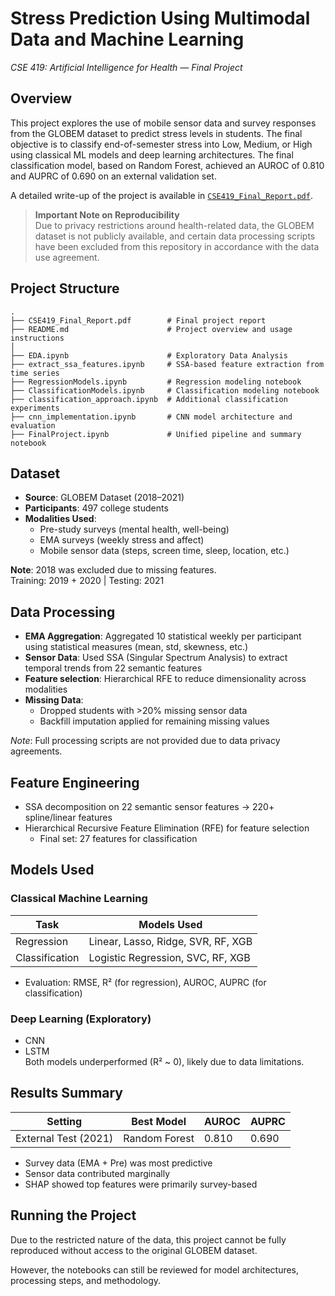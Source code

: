 # Stress Prediction Using Multimodal Data and Machine Learning
*CSE 419: Artificial Intelligence for Health — Final Project*

## Overview

This project explores the use of mobile sensor data and survey responses from the GLOBEM dataset to predict stress levels in students. The final objective is to classify end-of-semester stress into Low, Medium, or High using classical ML models and deep learning architectures. The final classification model, based on Random Forest, achieved an AUROC of 0.810 and AUPRC of 0.690 on an external validation set.

A detailed write-up of the project is available in [`CSE419_Final_Report.pdf`](./CSE419_Final_Report.pdf).

> **Important Note on Reproducibility**  
> Due to privacy restrictions around health-related data, the GLOBEM dataset is not publicly available, and certain data processing scripts have been excluded from this repository in accordance with the data use agreement.

## Project Structure
```
.
├── CSE419_Final_Report.pdf        # Final project report
├── README.md                      # Project overview and usage instructions
│
├── EDA.ipynb                      # Exploratory Data Analysis
├── extract_ssa_features.ipynb     # SSA-based feature extraction from time series
├── RegressionModels.ipynb         # Regression modeling notebook
├── ClassificationModels.ipynb     # Classification modeling notebook
├── classification_approach.ipynb  # Additional classification experiments
├── cnn_implementation.ipynb       # CNN model architecture and evaluation
├── FinalProject.ipynb             # Unified pipeline and summary notebook
```


## Dataset

- **Source**: GLOBEM Dataset (2018–2021)
- **Participants**: 497 college students
- **Modalities Used**:
  - Pre-study surveys (mental health, well-being)
  - EMA surveys (weekly stress and affect)
  - Mobile sensor data (steps, screen time, sleep, location, etc.)

**Note**: 2018 was excluded due to missing features.  
Training: 2019 + 2020 | Testing: 2021

## Data Processing

- **EMA Aggregation**: Aggregated 10 statistical weekly per participant using statistical measures (mean, std, skewness, etc.)
- **Sensor Data**: Used SSA (Singular Spectrum Analysis) to extract temporal trends from 22 semantic features
- **Feature selection**: Hierarchical RFE to reduce dimensionality across modalities
- **Missing Data**:
  - Dropped students with >20% missing sensor data
  - Backfill imputation applied for remaining missing values

*Note*: Full processing scripts are not provided due to data privacy agreements.

## Feature Engineering

- SSA decomposition on 22 semantic sensor features → 220+ spline/linear features
- Hierarchical Recursive Feature Elimination (RFE) for feature selection
  - Final set: 27 features for classification

## Models Used

### Classical Machine Learning

| Task         | Models Used              |
|--------------|--------------------------|
| Regression   | Linear, Lasso, Ridge, SVR, RF, XGB |
| Classification | Logistic Regression, SVC, RF, XGB |

- Evaluation: RMSE, R² (for regression), AUROC, AUPRC (for classification)

### Deep Learning (Exploratory)
- CNN
- LSTM  
Both models underperformed (R² ~ 0), likely due to data limitations.

## Results Summary

| Setting          | Best Model      | AUROC | AUPRC |
|------------------|------------------|--------|--------|
| External Test (2021) | Random Forest | 0.810  | 0.690  |

- Survey data (EMA + Pre) was most predictive
- Sensor data contributed marginally
- SHAP showed top features were primarily survey-based


## Running the Project

Due to the restricted nature of the data, this project cannot be fully reproduced without access to the original GLOBEM dataset.

However, the notebooks can still be reviewed for model architectures, processing steps, and methodology.
